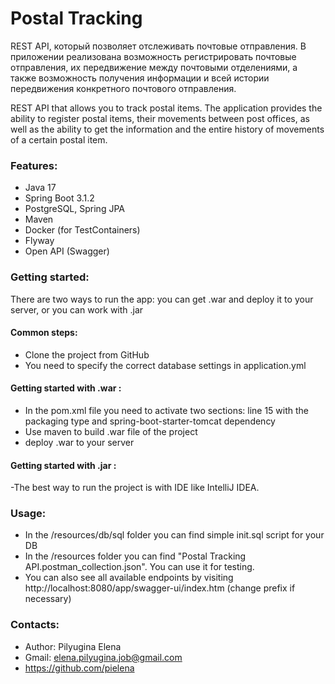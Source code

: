 # Postal Tracking

REST API, который позволяет отслеживать почтовые отправления.
В приложении реализована возможность регистрировать почтовые отправления, 
их передвижение между почтовыми отделениями, а также возможность получения 
информации и всей истории передвижения конкретного почтового отправления.

REST API that allows you to track postal items.
The application provides the ability to register postal items,
their movements between post offices, as well as the ability to get the 
information and the entire history of movements of a certain postal item.

### Features:

- Java 17
- Spring Boot 3.1.2
- PostgreSQL, Spring JPA
- Maven
- Docker (for TestContainers)
- Flyway 
- Open API (Swagger)

### Getting started:

There are two ways to run the app: you can get .war and deploy it 
to your server, or you can work with .jar

#### Common steps:
- Clone the project from GitHub
- You need to specify the correct database settings in application.yml

#### Getting started with .war :
- In the pom.xml file you need to activate two sections: line 15 with 
the packaging type and spring-boot-starter-tomcat dependency
- Use maven to build .war file of the project
- deploy .war to your server

#### Getting started with .jar :
-The best way to run the project is with IDE like IntelliJ IDEA.

### Usage:

- In the /resources/db/sql folder you can find simple init.sql script 
for your DB
- In the /resources folder you can find "Postal Tracking API.postman_collection.json". 
You can use it for testing.
- You can also see all available endpoints by visiting 
http://localhost:8080/app/swagger-ui/index.htm (change prefix if necessary)

### Contacts:

- Author: Pilyugina Elena
- Gmail: elena.pilyugina.job@gmail.com
- https://github.com/pielena